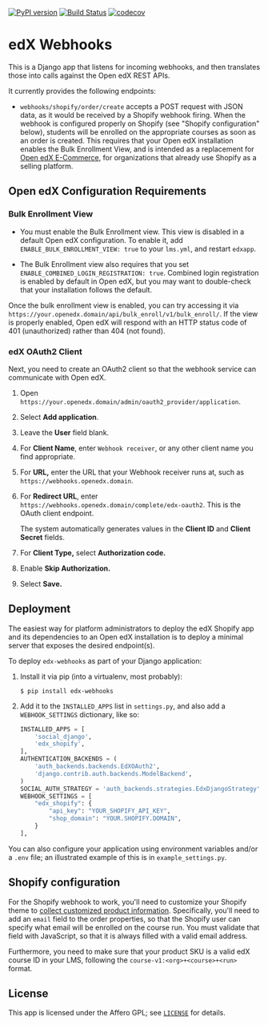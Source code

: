 [![PyPI version](https://img.shields.io/pypi/v/edx-webhooks.svg)](https://pypi.python.org/pypi/edx-shopify)
[![Build Status](https://travis-ci.org/hastexo/edx-webhooks.svg?branch=master)](https://travis-ci.org/hastexo/edx-shopify)
[![codecov](https://codecov.io/gh/hastexo/edx-webhooks/branch/master/graph/badge.svg)](https://codecov.io/gh/hastexo/edx-shopify)



# edX Webhooks

This is a Django app that listens for incoming webhooks, and then
translates those into calls against the Open edX REST APIs.

It currently provides the following endpoints:

* `webhooks/shopify/order/create` accepts a POST request with JSON
  data, as it would be received by a Shopify webhook firing.  When the
  webhook is configured properly on Shopify (see "Shopify
  configuration" below), students will be enrolled on the appropriate
  courses as soon as an order is created. This requires that your Open
  edX installation enables the Bulk Enrollment View, and is intended
  as a replacement for [Open edX
  E-Commerce](https://edx.readthedocs.io/projects/edx-installing-configuring-and-running/en/latest/ecommerce/),
  for organizations that already use Shopify as a selling platform.

## Open edX Configuration Requirements

### Bulk Enrollment View

* You must enable the Bulk Enrollment view. This view is disabled in a
  default Open edX configuration. To enable it, add
  `ENABLE_BULK_ENROLLMENT_VIEW: true` to your `lms.yml`, and
  restart `edxapp`.

* The Bulk Enrollment view also requires that you set
  `ENABLE_COMBINED_LOGIN_REGISTRATION: true`. Combined login
  registration is enabled by default in Open edX, but you may want to
  double-check that your installation follows the default.

Once the bulk enrollment view is enabled, you can try accessing it via
`https://your.openedx.domain/api/bulk_enroll/v1/bulk_enroll/`. If the
view is properly enabled, Open edX will respond with an HTTP status
code of 401 (unauthorized) rather than 404 (not found).

### edX OAuth2 Client

Next, you need to create an OAuth2 client so that the webhook
service can communicate with Open edX.

1. Open `https://your.openedx.domain/admin/oauth2_provider/application`.

2. Select **Add application**.

3. Leave the **User** field blank.

4. For **Client Name**, enter `Webhook receiver`, or any other client
   name you find appropriate.

5. For **URL,** enter the URL that your Webhook receiver runs at, such
   as `https://webhooks.openedx.domain`.

6. For **Redirect URL**, enter
   `https://webhooks.openedx.domain/complete/edx-oauth2`. This is the OAuth
   client endpoint.

   The system automatically generates values in the **Client ID** and
   **Client Secret** fields.

7. For **Client Type,** select **Authorization code.**

8. Enable **Skip Authorization.**

9. Select **Save.**


## Deployment

The easiest way for platform administrators to deploy the edX Shopify app and
its dependencies to an Open edX installation is to deploy a minimal
server that exposes the desired endpoint(s).

To deploy `edx-webhooks` as part of your Django application:

1. Install it via pip (into a virtualenv, most probably):

    ```
    $ pip install edx-webhooks
    ```

2. Add it to the `INSTALLED_APPS` list in `settings.py`, and also add
   a `WEBHOOK_SETTINGS` dictionary, like so:

    ```python
    INSTALLED_APPS = [
        'social_django',
        'edx_shopify',
    ],
    AUTHENTICATION_BACKENDS = (
        'auth_backends.backends.EdXOAuth2',
        'django.contrib.auth.backends.ModelBackend',
    )
    SOCIAL_AUTH_STRATEGY = 'auth_backends.strategies.EdxDjangoStrategy'
    WEBHOOK_SETTINGS = [
        "edx_shopify": {
            "api_key": "YOUR_SHOPIFY_API_KEY",
            "shop_domain": "YOUR.SHOPIFY.DOMAIN",
        }
    ],
    ```

You can also configure your application using environment variables
and/or a `.env` file; an illustrated example of this is in
`example_settings.py`.

## Shopify configuration

For the Shopify webhook to work, you'll need to customize your Shopify
theme to [collect customized product
information](https://help.shopify.com/themes/customization/products/get-customization-information-for-products).
Specifically, you'll need to add an `email` field to the order
properties, so that the Shopify user can specify what email will be
enrolled on the course run.  You must validate that field with
JavaScript, so that it is always filled with a valid email address.

Furthermore, you need to make sure that your product SKU is a valid edX course
ID in your LMS, following the `course-v1:<org>+<course>+<run>` format.


## License

This app is licensed under the Affero GPL; see [`LICENSE`](LICENSE) for
details.
